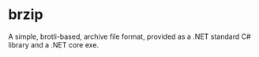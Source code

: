 # brzip
A simple, brotli-based, archive file format, provided as a .NET standard C# library and a .NET core exe.
